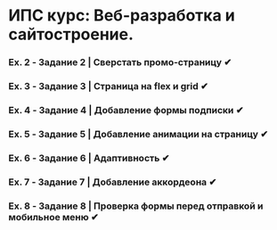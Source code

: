 # ИПС курс: Веб-разработка и сайтостроение. 
### Ex. 2 - Задание 2 | Сверстать промо-страницу ✔
### Ex. 3 - Задание 3 | Страница на flex и grid ✔
### Ex. 4 - Задание 4 | Добавление формы подписки ✔
### Ex. 5 - Задание 5 | Добавление анимации на страницу ✔
### Ex. 6 - Задание 6 | Адаптивность ✔
### Ex. 7 - Задание 7 | Добавление аккордеона ✔
### Ex. 8 - Задание 8 | Проверка формы перед отправкой и мобильное меню ✔

